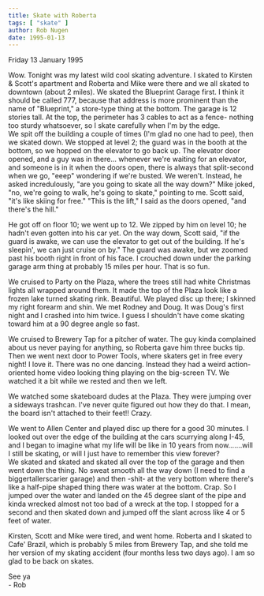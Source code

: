 ```yaml
---
title: Skate with Roberta
tags: [ "skate" ]
author: Rob Nugen
date: 1995-01-13
---
```


<p class=date>Friday 13 January 1995<p>
 
<p>Wow.  Tonight was my latest wild cool skating adventure.  I skated
to Kirsten & Scott's apartment and Roberta and Mike were there and we
all skated to downtown (about 2 miles).  We skated the Blueprint
Garage first.  I think it should be called 777, because that address
is more prominent than the name of "Blueprint," a store-type thing at
the bottom.  The garage is 12 stories tall.  At the top, the perimeter
has 3 cables to act as a fence- nothing too sturdy whatsoever, so I
skate carefully when I'm by the edge.
<br> We spit off the building a couple of times (I'm glad no one had
to pee), then we skated down.  We stopped at level 2; the guard was in
the booth at the bottom, so we hopped on the elevator to go back up.
The elevator door opened, and a guy was in there... whenever we're
waiting for an elevator, and someone is in it when the doors open,
there is always that split-second when we go, "eeep" wondering if
we're busted.  We weren't.  Instead, he asked incredulously, "are you
going to skate all the way down?"  Mike joked, "no, we're going to
walk, he's going to skate," pointing to me.  Scott said, "it's like
skiing for free."  "This is the lift," I said as the doors opened,
"and there's the hill."</p>
 
<p>He got off on floor 10; we went up to 12.  We zipped by him on
level 10; he hadn't even gotten into his car yet.  On the way down,
Scott said, "if the guard is awake, we can use the elevator to get out
of the building.  If he's sleepin', we can just cruise on by."  The
guard was awake, but we zoomed past his booth right in front of his
face.  I crouched down under the parking garage arm thing at probably
15 miles per hour.  That is so fun.</p>

<p>We cruised to Party on the Plaza, where the trees still had white
Christmas lights all wrapped around them.  It made the top of the
Plaza look like a frozen lake turned skating rink.  Beautiful.  We
played disc up there; I skinned my right forearm and shin.  We met
Rodney and Doug. It was Doug's first night and I crashed into him
twice.  I guess I shouldn't have come skating toward him at a 90
degree angle so fast.</p>
 
<p>We cruised to Brewery Tap for a pitcher of water.  The guy kinda
complained about us never paying for anything, so Roberta gave him
three bucks tip.  Then we went next door to Power Tools, where skaters
get in free every night!  I love it.  There was no one
dancing. Instead they had a weird action-oriented home video looking
thing playing on the big-screen TV.  We watched it a bit while we
rested and then we left.</p>

<p>We watched some skateboard dudes at the Plaza.  They were jumping
over a sideways trashcan.  I've never quite figured out how they do
that.  I mean, the board isn't attached to their feet!!  Crazy.</p>
 
<p>We went to Allen Center and played disc up there for a good 30
minutes.  I looked out over the edge of the building at the cars
scurrying along I-45, and I began to imagine what my life will be like
in 10 years from now.......will I still be skating, or will I just
have to remember this view forever?
<br>We skated and skated and skated all over the top of the garage and
then went down the thing.  No sweat smooth all the way down (I need to
find a biggertallerscarier garage) and then -shit- at the very bottom
where there's like a half-pipe shaped thing there was water at the
bottom.  Crap.  So I jumped over the water and landed on the 45 degree
slant of the pipe and kinda wrecked almost not too bad of a wreck at
the top.  I stopped for a second and then skated down and jumped off
the slant across like 4 or 5 feet of water.</p>
 
<p>Kirsten, Scott and Mike were tired, and went home.  Roberta and I
skated to Cafe' Brazil, which is probably 5 miles from Brewery Tap,
and she told me her version of my skating accident (four months less
two days ago).  I am so glad to be back on skates.</p>

<p>See ya
<br>- Rob</p>

